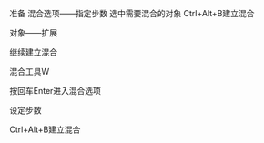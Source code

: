 准备
混合选项——指定步数
选中需要混合的对象
Ctrl+Alt+B建立混合

对象——扩展

继续建立混合



混合工具W

按回车Enter进入混合选项

设定步数

Ctrl+Alt+B建立混合

